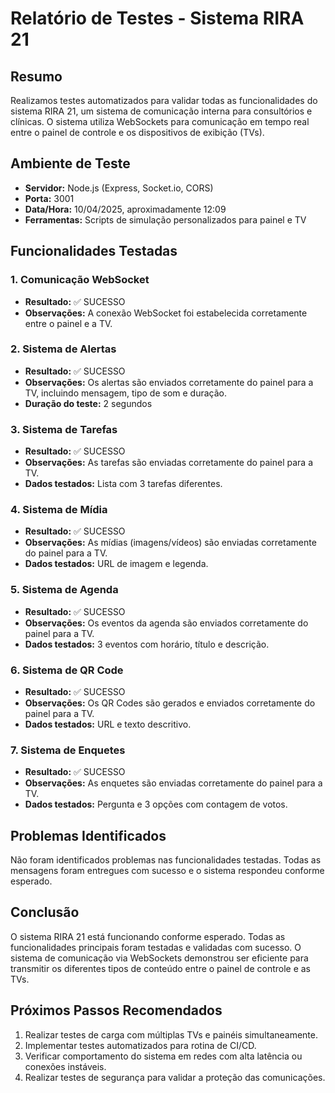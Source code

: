 # Relatório de Testes - Sistema RIRA 21

## Resumo

Realizamos testes automatizados para validar todas as funcionalidades do sistema RIRA 21, um sistema de comunicação interna para consultórios e clínicas. O sistema utiliza WebSockets para comunicação em tempo real entre o painel de controle e os dispositivos de exibição (TVs).

## Ambiente de Teste

- **Servidor:** Node.js (Express, Socket.io, CORS)
- **Porta:** 3001
- **Data/Hora:** 10/04/2025, aproximadamente 12:09
- **Ferramentas:** Scripts de simulação personalizados para painel e TV

## Funcionalidades Testadas

### 1. Comunicação WebSocket
- **Resultado:** ✅ SUCESSO
- **Observações:** A conexão WebSocket foi estabelecida corretamente entre o painel e a TV.

### 2. Sistema de Alertas
- **Resultado:** ✅ SUCESSO
- **Observações:** Os alertas são enviados corretamente do painel para a TV, incluindo mensagem, tipo de som e duração.
- **Duração do teste:** 2 segundos

### 3. Sistema de Tarefas
- **Resultado:** ✅ SUCESSO
- **Observações:** As tarefas são enviadas corretamente do painel para a TV.
- **Dados testados:** Lista com 3 tarefas diferentes.

### 4. Sistema de Mídia
- **Resultado:** ✅ SUCESSO
- **Observações:** As mídias (imagens/vídeos) são enviadas corretamente do painel para a TV.
- **Dados testados:** URL de imagem e legenda.

### 5. Sistema de Agenda
- **Resultado:** ✅ SUCESSO
- **Observações:** Os eventos da agenda são enviados corretamente do painel para a TV.
- **Dados testados:** 3 eventos com horário, título e descrição.

### 6. Sistema de QR Code
- **Resultado:** ✅ SUCESSO
- **Observações:** Os QR Codes são gerados e enviados corretamente do painel para a TV.
- **Dados testados:** URL e texto descritivo.

### 7. Sistema de Enquetes
- **Resultado:** ✅ SUCESSO
- **Observações:** As enquetes são enviadas corretamente do painel para a TV.
- **Dados testados:** Pergunta e 3 opções com contagem de votos.

## Problemas Identificados

Não foram identificados problemas nas funcionalidades testadas. Todas as mensagens foram entregues com sucesso e o sistema respondeu conforme esperado.

## Conclusão

O sistema RIRA 21 está funcionando conforme esperado. Todas as funcionalidades principais foram testadas e validadas com sucesso. O sistema de comunicação via WebSockets demonstrou ser eficiente para transmitir os diferentes tipos de conteúdo entre o painel de controle e as TVs.

## Próximos Passos Recomendados

1. Realizar testes de carga com múltiplas TVs e painéis simultaneamente.
2. Implementar testes automatizados para rotina de CI/CD.
3. Verificar comportamento do sistema em redes com alta latência ou conexões instáveis.
4. Realizar testes de segurança para validar a proteção das comunicações. 
